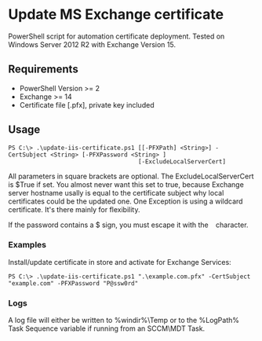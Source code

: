 # Update MS Exchange certificate
PowerShell script for automation certificate deployment. Tested on Windows Server 2012 R2 with Exchange Version 15.

## Requirements
* PowerShell Version >= 2
* Exchange >= 14
* Certificate file [.pfx], private key included

## Usage
```
PS C:\> .\update-iis-certificate.ps1 [[-PFXPath] <String>] -CertSubject <String> [-PFXPassword <String> ]
                                     [-ExcludeLocalServerCert]
```
All parameters in square brackets are optional. The ExcludeLocalServerCert is $True if set. You almost never want this set to true, because Exchange server hostname usally is equal to the certificate subject why local certificates could be the updated one.
One Exception is using a wildcard certificate. It's there mainly for flexibility.

If the password contains a $ sign, you must escape it with the ` ` character.

### Examples
Install/update certificate in store and activate for Exchange Services:
```
PS C:\> .\update-iis-certificate.ps1 ".\example.com.pfx" -CertSubject "example.com" -PFXPassword "P@ssw0rd"
```

### Logs
A log file will either be written to %windir%\Temp or to the %LogPath% Task Sequence variable if running from an SCCM\MDT Task.
